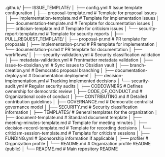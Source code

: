 .github/
├── ISSUE_TEMPLATE/
│   ├── config.yml                        # Issue template configuration
│   ├── proposal-template.md              # Template for proposal issues
│   ├── implementation-template.md        # Template for implementation issues
│   ├── documentation-template.md         # Template for documentation issues
│   ├── criticism-template.md             # Template for criticism issues
│   └── security-report-template.md       # Template for security reports
│
├── PULL_REQUEST_TEMPLATE/
│   ├── proposal-pr.md                    # PR template for proposals
│   ├── implementation-pr.md              # PR template for implementation
│   └── documentation-pr.md               # PR template for documentation
│
├── workflows/
│   ├── security-validation.yml           # Security classification validation
│   ├── metadata-validation.yml           # Frontmatter metadata validation
│   ├── issue-to-obsidian.yml             # Sync issues to Obsidian vault
│   ├── branch-creation.yml               # Democratic proposal branching
│   ├── documentation-deploy.yml          # Documentation deployment
│   ├── decision-implementation.yml       # Tracking implemented decisions
│   └── security-audit.yml                # Regular security audits
│
├── CODEOWNERS                            # Defines ownership for democratic review
│
├── CODE_OF_CONDUCT.md                    # Organizational code of conduct
│
├── CONTRIBUTING.md                       # Detailed contribution guidelines
│
├── GOVERNANCE.md                         # Democratic centralist governance model
│
├── SECURITY.md                           # Security classification information
│
├── TEMPLATES/                            # General templates for the organization
│   ├── document-template.md              # Standard document template
│   ├── meeting-minutes-template.md       # Template for meeting minutes
│   ├── decision-record-template.md       # Template for recording decisions
│   └── criticism-session-template.md     # Template for criticism sessions
│
├── FUNDING.yml                           # Sponsorship information if applicable
│
├── profile/                              # Organization profile
│   └── README.md                         # Organization profile README (public)
│
└── README.md                             # Main repository README
